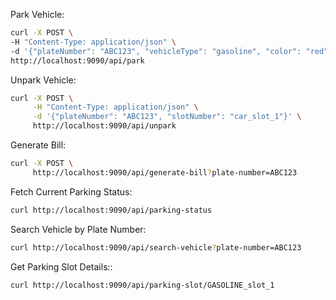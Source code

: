 Park Vehicle:

```bash
curl -X POST \
-H "Content-Type: application/json" \
-d '{"plateNumber": "ABC123", "vehicleType": "gasoline", "color": "red", "brand": "Toyota"}' \
http://localhost:9090/api/park
```

Unpark Vehicle:

```bash
curl -X POST \
     -H "Content-Type: application/json" \
     -d '{"plateNumber": "ABC123", "slotNumber": "car_slot_1"}' \
     http://localhost:9090/api/unpark
```

Generate Bill:

```bash
curl -X POST \
     http://localhost:9090/api/generate-bill?plate-number=ABC123
```

Fetch Current Parking Status:

```bash
curl http://localhost:9090/api/parking-status
```

Search Vehicle by Plate Number:

```bash
curl http://localhost:9090/api/search-vehicle?plate-number=ABC123
```

Get Parking Slot Details::

```bash
curl http://localhost:9090/api/parking-slot/GASOLINE_slot_1
```